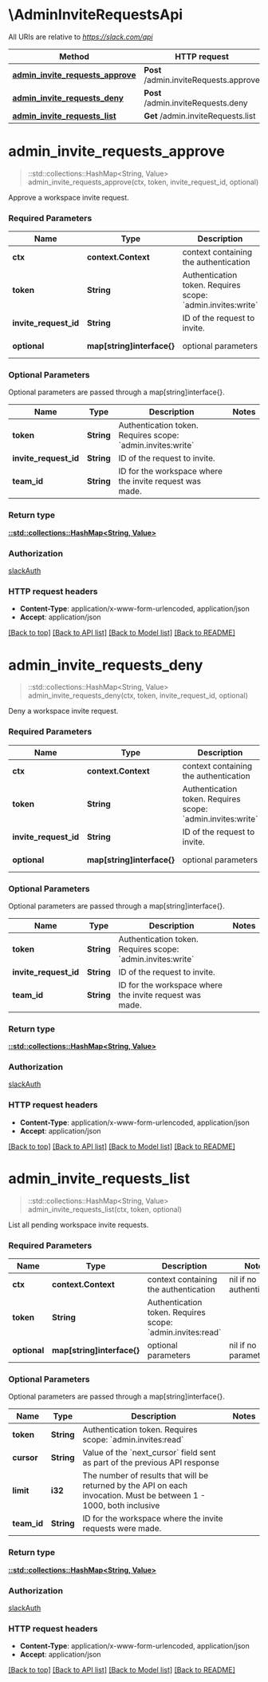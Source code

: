 # \AdminInviteRequestsApi

All URIs are relative to *https://slack.com/api*

Method | HTTP request | Description
------------- | ------------- | -------------
[**admin_invite_requests_approve**](AdminInviteRequestsApi.md#admin_invite_requests_approve) | **Post** /admin.inviteRequests.approve | 
[**admin_invite_requests_deny**](AdminInviteRequestsApi.md#admin_invite_requests_deny) | **Post** /admin.inviteRequests.deny | 
[**admin_invite_requests_list**](AdminInviteRequestsApi.md#admin_invite_requests_list) | **Get** /admin.inviteRequests.list | 


# **admin_invite_requests_approve**
> ::std::collections::HashMap<String, Value> admin_invite_requests_approve(ctx, token, invite_request_id, optional)


Approve a workspace invite request.

### Required Parameters

Name | Type | Description  | Notes
------------- | ------------- | ------------- | -------------
 **ctx** | **context.Context** | context containing the authentication | nil if no authentication
  **token** | **String**| Authentication token. Requires scope: &#x60;admin.invites:write&#x60; | 
  **invite_request_id** | **String**| ID of the request to invite. | 
 **optional** | **map[string]interface{}** | optional parameters | nil if no parameters

### Optional Parameters
Optional parameters are passed through a map[string]interface{}.

Name | Type | Description  | Notes
------------- | ------------- | ------------- | -------------
 **token** | **String**| Authentication token. Requires scope: &#x60;admin.invites:write&#x60; | 
 **invite_request_id** | **String**| ID of the request to invite. | 
 **team_id** | **String**| ID for the workspace where the invite request was made. | 

### Return type

[**::std::collections::HashMap<String, Value>**](Value.md)

### Authorization

[slackAuth](../README.md#slackAuth)

### HTTP request headers

 - **Content-Type**: application/x-www-form-urlencoded, application/json
 - **Accept**: application/json

[[Back to top]](#) [[Back to API list]](../README.md#documentation-for-api-endpoints) [[Back to Model list]](../README.md#documentation-for-models) [[Back to README]](../README.md)

# **admin_invite_requests_deny**
> ::std::collections::HashMap<String, Value> admin_invite_requests_deny(ctx, token, invite_request_id, optional)


Deny a workspace invite request.

### Required Parameters

Name | Type | Description  | Notes
------------- | ------------- | ------------- | -------------
 **ctx** | **context.Context** | context containing the authentication | nil if no authentication
  **token** | **String**| Authentication token. Requires scope: &#x60;admin.invites:write&#x60; | 
  **invite_request_id** | **String**| ID of the request to invite. | 
 **optional** | **map[string]interface{}** | optional parameters | nil if no parameters

### Optional Parameters
Optional parameters are passed through a map[string]interface{}.

Name | Type | Description  | Notes
------------- | ------------- | ------------- | -------------
 **token** | **String**| Authentication token. Requires scope: &#x60;admin.invites:write&#x60; | 
 **invite_request_id** | **String**| ID of the request to invite. | 
 **team_id** | **String**| ID for the workspace where the invite request was made. | 

### Return type

[**::std::collections::HashMap<String, Value>**](Value.md)

### Authorization

[slackAuth](../README.md#slackAuth)

### HTTP request headers

 - **Content-Type**: application/x-www-form-urlencoded, application/json
 - **Accept**: application/json

[[Back to top]](#) [[Back to API list]](../README.md#documentation-for-api-endpoints) [[Back to Model list]](../README.md#documentation-for-models) [[Back to README]](../README.md)

# **admin_invite_requests_list**
> ::std::collections::HashMap<String, Value> admin_invite_requests_list(ctx, token, optional)


List all pending workspace invite requests.

### Required Parameters

Name | Type | Description  | Notes
------------- | ------------- | ------------- | -------------
 **ctx** | **context.Context** | context containing the authentication | nil if no authentication
  **token** | **String**| Authentication token. Requires scope: &#x60;admin.invites:read&#x60; | 
 **optional** | **map[string]interface{}** | optional parameters | nil if no parameters

### Optional Parameters
Optional parameters are passed through a map[string]interface{}.

Name | Type | Description  | Notes
------------- | ------------- | ------------- | -------------
 **token** | **String**| Authentication token. Requires scope: &#x60;admin.invites:read&#x60; | 
 **cursor** | **String**| Value of the &#x60;next_cursor&#x60; field sent as part of the previous API response | 
 **limit** | **i32**| The number of results that will be returned by the API on each invocation. Must be between 1 - 1000, both inclusive | 
 **team_id** | **String**| ID for the workspace where the invite requests were made. | 

### Return type

[**::std::collections::HashMap<String, Value>**](Value.md)

### Authorization

[slackAuth](../README.md#slackAuth)

### HTTP request headers

 - **Content-Type**: application/x-www-form-urlencoded, application/json
 - **Accept**: application/json

[[Back to top]](#) [[Back to API list]](../README.md#documentation-for-api-endpoints) [[Back to Model list]](../README.md#documentation-for-models) [[Back to README]](../README.md)

